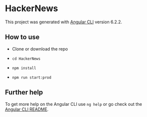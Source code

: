# HackerNews

This project was generated with [Angular CLI](https://github.com/angular/angular-cli) version 6.2.2.

## How to use
*  Clone or download the repo

* `cd HackerNews`
* `npm install`
* `npm run start:prod`


## Further help

To get more help on the Angular CLI use `ng help` or go check out the [Angular CLI README](https://github.com/angular/angular-cli/blob/master/README.md).


